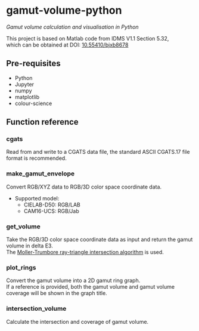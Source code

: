 # gamut-volume-python

*Gamut volume calculation and visualisation in Python*  

This project is based on Matlab code from IDMS V1.1 Section 5.32,  
which can be obtained at DOI: [10.55410/bjxb8678](https://www.sid.org/Standards/ICDM-DOI#gamut_volume_1.1r02)  

## Pre-requisites

- Python  
- Jupyter  
- numpy  
- matplotlib  
- colour-science  

## Function reference

### cgats

Read from and write to a CGATS data file, the standard ASCII CGATS.17 file format is recommended.  

### make_gamut_envelope

Convert RGB/XYZ data to RGB/3D color space coordinate data.  

- Supported model:  
  - CIELAB-D50: RGB/LAB  
  - CAM16-UCS: RGB/Jab  

### get_volume

Take the RGB/3D color space coordinate data as input and return the gamut volume in delta E3.  
The [Moller-Trumbore ray-triangle intersection algorithm](https://doi.org/10.1080/10867651.1997.10487472) is used.  

### plot_rings

Convert the gamut volume into a 2D gamut ring graph.  
If a reference is provided, both the gamut volume and gamut volume coverage will be shown in the graph title.  

### intersection_volume

Calculate the intersection and coverage of gamut volume.  
